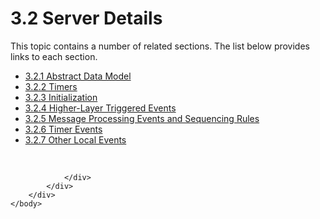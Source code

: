 <html dir="LTR" xmlns:mshelp="http://msdn.microsoft.com/mshelp" xmlns:ddue="http://ddue.schemas.microsoft.com/authoring/2003/5" xmlns:xlink="http://www.w3.org/1999/xlink" xmlns:tool="http://www.microsoft.com/tooltip">
    <head>
        <meta http-equiv="Content-Type" content="text/html; CHARSET=utf-8"></meta>
        <meta name="save" content="history"></meta>
        <title>3.2 Server Details</title>
        <xml>
            <mshelp:toctitle title="3.2 Server Details"></mshelp:toctitle>
            <mshelp:rltitle title="[MS-SSAS8]: Server Details"></mshelp:rltitle>
            <mshelp:keyword index="A" term="6285b469-979f-49d5-a56e-4f7b53668867"></mshelp:keyword>
            <mshelp:attr name="DCSext.ContentType" value="open specification"></mshelp:attr>
            <mshelp:attr name="AssetID" value="6285b469-979f-49d5-a56e-4f7b53668867"></mshelp:attr>
            <mshelp:attr name="TopicType" value="kbRef"></mshelp:attr>
            <mshelp:attr name="DCSext.Title" value="[MS-SSAS8]: Server Details" />
        </xml>
    </head>
    <body>
        <div id="header">
            <h1 class="heading">3.2 Server Details</h1>
        </div>
        <div id="mainSection">
            <div id="mainBody">
                <div id="allHistory" class="saveHistory"></div>
                <div id="sectionSection0" class="section" name="collapseableSection">
                    <p>This topic contains a number of related sections. The list below provides links to each section.<br /></p><ul><li><span><a href="8bf97640-40f9-4cee-b72e-680485cc58c9.md">3.2.1 Abstract Data Model</a></span></li><li><span><a href="069a5d79-526a-4344-9f6f-0fd6ca8f74a3.md">3.2.2 Timers</a></span></li><li><span><a href="4786cded-1dab-4f2e-bda4-39915c52f6b8.md">3.2.3 Initialization</a></span></li><li><span><a href="571f0713-98d2-41db-b9aa-fb1e86c39e2f.md">3.2.4 Higher-Layer Triggered Events</a></span></li><li><span><a href="4b5dc669-3616-4873-aed2-de7aa9841625.md">3.2.5 Message Processing Events and Sequencing Rules</a></span></li><li><span><a href="ce4d6780-4496-4405-9f26-c153c63459cd.md">3.2.6 Timer Events</a></span></li><li><span><a href="08e5a680-ae12-4d39-afa3-b1be77a6e657.md">3.2.7 Other Local Events</a></span></li></ul><p><br /></p>


                </div>
            </div>
        </div>
    </body>
</html>
